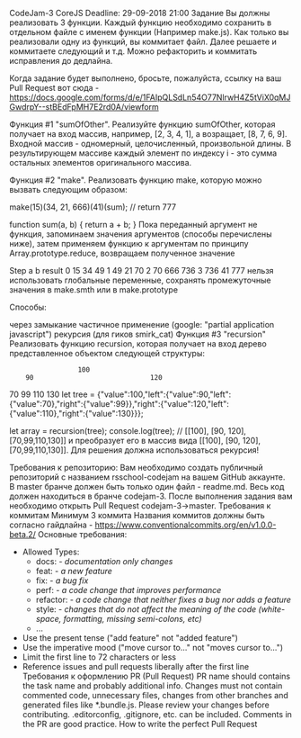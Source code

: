 CodeJam-3 CoreJS
Deadline: 29-09-2018 21:00
Задание
Вы должны реализовать 3 функции. Каждый функцию необходимо сохранить в отдельном файле с именем функции (Например make.js). Как только вы реализовали одну из функций, вы коммитает файл. Далее решаете и коммитаете следующий и т.д. Можно рефакторить и коммитать исправления до дедлайна.

Когда задание будет выполнено, бросьте, пожалуйста, ссылку на ваш Pull Request вот сюда - https://docs.google.com/forms/d/e/1FAIpQLSdLn54O77NlrwH4Z5tViX0qMJGwdrpY--stBEdFpMH7E2rd0A/viewform

Функция #1 "sumOfOther".
Реализуйте функцию sumOfOther, которая получает на вход массив, например, [2, 3, 4, 1], а возращает, [8, 7, 6, 9]. Входной массив - одномерный, целочисленный, произвольной длины. В результирующем массиве каждый элемент по индексу i - это сумма остальных элементов оригинального массива.

Функция #2 "make".
Реализовать функцию make, которую можно вызвать следующим образом:

make(15)(34, 21, 666)(41)(sum); // return 777

function sum(a, b) {
    return a + b;
}
Пока переданный аргумент не функция, запоминаем значения аргументов (способы перечислены ниже), затем применяем функцию к аргументам по принципу Array.prototype.reduce, возвращаем полученное значение

Step	a	b	result
0	15	34	49
1	49	21	70
2	70	666	736
3	736	41	777
нельзя использовать глобальные переменные, сохранять промежуточные значения в make.smth или в make.prototype

Cпособы:

через замыкание
частичное применение (google: "partial application javascript")
рекурсия (для гиков smirk_cat)
Функция #3 "recursion"
Реализовать функцию recursion, которая получает на вход дерево представленное объектом следующей структуры:

                     100
        90                             120
70         99                   110          130
let tree = {"value":100,"left":{"value":90,"left":{"value":70},"right":{"value":99}},"right":{"value":120,"left":{"value":110},"right":{"value":130}}};

let array = recursion(tree);
console.log(tree); // [[100], [90, 120], [70,99,110,130]]
и преобразует его в массив вида [[100], [90, 120], [70,99,110,130]].
Для решения должна использоваться рекурсия!

Требования к репозиторию:
Вам необходимо создать публичный репозиторий c названием rsschool-codejam на вашем GitHub аккаунте.
В master бранче должен быть только один файл - readme.md.
Весь код должен находиться в бранче codejam-3.
После выполнения задания вам необходимо открыть Pull Request codejam-3->master.
Требования к коммитам
Минимум 3 коммита
Названия коммитов должны быть согласно гайдлайна - https://www.conventionalcommits.org/en/v1.0.0-beta.2/ Основные требования:
  * Allowed Types:
    * docs: - *documentation only changes*
    * feat: - *a new feature*
    * fix: - *a bug fix*
    * perf: - *a code change that improves performance*
    * refactor: - *a code change that neither fixes a bug nor adds a feature*
    * style: - *сhanges that do not affect the meaning of the code (white-space, formatting, missing semi-colons, etc)*
    * ...
  * Use the present tense ("add feature" not "added feature")
  * Use the imperative mood ("move cursor to..." not "moves cursor to...")
  * Limit the first line to 72 characters or less
  * Reference issues and pull requests liberally after the first line
Требования к оформлению PR (Pull Request)
PR name should contains the task name and probably additional info.
Changes must not contain commented code, unnecessary files, changes from other branches and generated files like *.bundle.js. Please review your changes before contributing. .editorconfig, .gitignore, etc. can be included.
Comments in the PR are good practice.
How to write the perfect Pull Request
